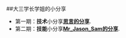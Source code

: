 ##大三学长学姐的小分享
* 第一期：**技术**小分享[**思言的分享**](https://github.com/UIT-Training/211-213-215/blob/master/SiyanGo.md).
* 第二期：**技能**小分享[**Mr_Jason_Sam的分享**](https://github.com/UIT-Training/211-213-215/blob/master/Github_Simple_Command.md).
